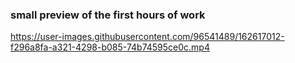 ### small preview of the first hours of work

https://user-images.githubusercontent.com/96541489/162617012-f296a8fa-a321-4298-b085-74b74595ce0c.mp4

